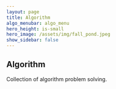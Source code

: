 ```yaml
---
layout: page
title: Algorithm
algo_menubar: algo_menu
hero_height: is-small
hero_image: /assets/img/fall_pond.jpeg
show_sidebar: false
---
```


## Algorithm

Collection of algorithm problem solving.